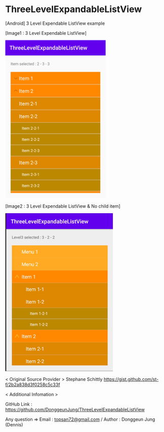 # ThreeLevelExpandableListView
[Android] 3 Level Expendable ListView example


[Image1 : 3 Level Expendable ListView]

<div>
<img src="https://github.com/DonggeunJung/ThreeLevelExpandableListView/blob/main/ScreenShot01.png?raw=true width="300px" height="500px"></img>
</div>


[Image2 : 3 Level Expendable ListView & No child item]

<div>
<img src="https://github.com/DonggeunJung/ThreeLevelExpandableListView/blob/main/ScreenShot02.png?raw=true width="300px" height="500px"></img>
</div>




< Original Source Provider >
Stephane Schittly
https://gist.github.com/st-f/2b2a838d3f0258c5c33f



< Additional Infomation >

GitHub Link : https://github.com/DonggeunJung/ThreeLevelExpandableListView

Any question => Email : topsan72@gmail.com / Author : Donggeun Jung (Dennis)
